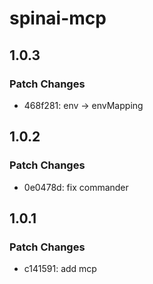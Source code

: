 # spinai-mcp

## 1.0.3

### Patch Changes

- 468f281: env -> envMapping

## 1.0.2

### Patch Changes

- 0e0478d: fix commander

## 1.0.1

### Patch Changes

- c141591: add mcp
